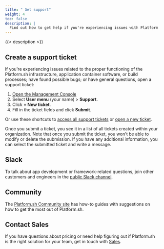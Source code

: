 ```yaml
---
title: " Get support"
weight: 4
toc: false
description: |
  Find out how to get help if you're experiencing issues with Platform.sh.
---
```


{{< description >}}


## Create a support ticket

If you're experiencing issues related to the proper functioning of the Platform.sh infrastructure, application container software, or build processes; have found possible bugs; or have general questions, open a support ticket:

1. [Open the Management Console](https://console.platform.sh/)
2. Select **User menu** (your name) > **Support**.
3. Click **+ New ticket**.
4. Fill in the ticket fields and click **Submit**.

Or use these shortcuts to [access all support tickets](https://console.platform.sh/-/users/~/tickets) or [open a new ticket](https://console.platform.sh/-/users/~/tickets/open).

Once you submit a ticket, you see it in a list of all tickets created within your organization.
Note that once you submit the ticket, you won't be able to modify or delete the submission.
If you have any additional information, you can select the submitted ticket and write a message.



## Slack

To talk about app development or framework-related questions, join other customers and engineers in the  [public Slack channel](https://chat.platform.sh/).

## Community

The [Platform.sh Community site](https://community.platform.sh/) has how-to guides with suggestions on how to get the most out of Platform.sh.


## Contact Sales

If you have questions about pricing or need help figuring out if Platform.sh is the right solution for your team, get in touch with [Sales](https://platform.sh/contact/).
